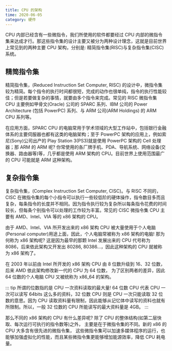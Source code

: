 ```yaml
---
title: CPU 的架构
time: 2020-06-05
category: 硬件
---
```


CPU 内部已经含有一些微指令，我们所使用的软件都要经过 CPU 内部的微指令集来达成才行。那这些指令集的设计主要又被分为两种设计理念，这就是目前世界上常见到的两种主要 CPU 架构，分别是: 精简指令集(RISC)与复杂指令集(CISC) 系统。

## 精简指令集

精简指令集，(Reduced Instruction Set Computer, RISC) 的设计中，微指令集较为精简。每个指令的执行时间都很短，完成的动作也很单纯，指令的执行性能较佳；但是若要做复杂的事情，就要由多个指令来完成。常见的 RISC 微指令集 CPU 主要例如甲骨文(Oracle) 公司的 SPARC 系列、IBM 公司的 Power Architecture (包括 PowerPC) 系列、与 ARM 公司(ARM Holdings) 的 ARM CPU 系列等。

在应用方面，SPARC CPU 的电脑常用于学术领域的大型工作站中，包括银行金融体系的主要伺服器也都有这类的电脑架构；至于 PowerPC 架构的应用上，例如索尼(Sony)公司出产的 Play Station 3(PS3)就是使用 PowerPC 架构的 Cell 处理器；那 ARM 的 ARM 呢? 你常使用的各厂牌手机、PDA、导航系统、网络设备(交换器、路由器等)等，几乎都是使用 ARM 架构的 CPU。目前世界上使用范围最广的 CPU 可能就是 ARM 这种架构。

## 复杂指令集

复杂指令集，(Complex Instruction Set Computer, CISC)。与 RISC 不同的，CISC 在微指令集的每个小指令可以执行一些较低阶的硬体操作，指令数目多而且复杂，每条指令的长度并不相同。因为指令执行较为复杂所以每条指令花费的时间较长，但每条个别指令可以处理的工作较为丰富。常见的 CISC 微指令集 CPU 主要有 AMD、Intel、VIA 等的 x86 架构的 CPU。

由于 AMD、Intel、VIA 所开发出来的 x86 架构 CPU 被大量使用于个人电脑(Personal computer)用途上面，因此，个人电脑常被称为 x86 架构的电脑! 那为何称为 x86 架构呢? 这是因为最早的那颗 Intel 发展出来的 CPU 代号称为 8086，后来依此架构又开发出 80286, 80386...，因此这种架构的 CPU 就被称为 x86 架构了。

在 2003 年以前由 Intel 所开发的 x86 架构 CPU 由 8 位数升级到 16、32 位数，后来 AMD 依此架构修改新一代的 CPU 为 64 位数， 为了区别两者的差异，因此 64 位数的个人电脑 CPU 又被统称为 x86_64 的架构。

::: tip
所谓的位数指的是 CPU 一次资料读取的最大量! 64 位数 CPU 代表 CPU 一次可以读写 64bits 这么多的资料，32 位数 CPU 则是 CPU 一次只能读取 32 位数的意思。因为 CPU 读取资料量有限制，因此能够从记忆体中读写的资料也就有所限制。所以，一般 32 位数的 CPU 所能读写的最大资料量是 4GB。
:::

那么不同的 x86 架构的 CPU 有什么差异呢? 除了 CPU 的整体结构(如第二层快取、每次运行可执行的指令数等)之外， 主要是在于微指令集的不同。新的 x86 的 CPU 大多含有很先进的微指令集， 这些微指令集可以加速多媒体程序的运行，也能够加强虚拟化的性能，而且某些微指令集更能够增加能源效率，降低 CPU 耗电量。

